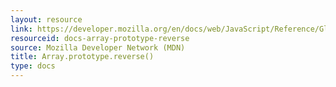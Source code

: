 ```yaml
---
layout: resource
link: https://developer.mozilla.org/en/docs/web/JavaScript/Reference/Global_Objects/Array/reverse
resourceid: docs-array-prototype-reverse
source: Mozilla Developer Network (MDN)
title: Array.prototype.reverse()
type: docs
---
```


